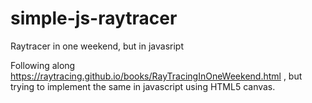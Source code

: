# simple-js-raytracer

Raytracer in one weekend, but in javasript

Following along https://raytracing.github.io/books/RayTracingInOneWeekend.html , but trying to implement the same in javascript using HTML5 canvas.
